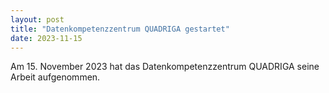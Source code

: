 ```yaml
---
layout: post
title: "Datenkompetenzzentrum QUADRIGA gestartet"
date: 2023-11-15
---
```


Am 15. November 2023 hat das Datenkompetenzzentrum QUADRIGA seine Arbeit aufgenommen.
